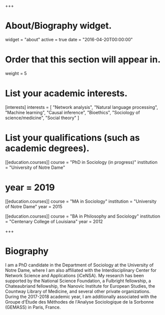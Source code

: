 +++
# About/Biography widget.
widget = "about"
active = true
date = "2016-04-20T00:00:00"

# Order that this section will appear in.
weight = 5

# List your academic interests.
[interests]
  interests = [
    "Network analysis",
    "Natural language processing",
    "Machine learning",
    "Causal inference",
    "Bioethics",
    "Sociology of science/medicine",
    "Social theory"
  ]

# List your qualifications (such as academic degrees).
[[education.courses]]
  course = "PhD in Sociology (in progress)"
  institution = "University of Notre Dame"
#  year = 2019 

[[education.courses]]
  course = "MA in Sociology"
  institution = "University of Notre Dame"
  year = 2015

[[education.courses]]
  course = "BA in Philosophy and Sociology"
  institution = "Centenary College of Louisiana"
  year = 2012
 
+++

# Biography

I am a PhD candidate in the Department of Sociology at the University of Notre Dame, where I am also affiliated with the Interdisciplinary Center for Network Science and Applications (iCeNSA). My research has been supported by the National Science Foundation, a Fulbright fellowship, a Chateaubriand fellowship, the Nanovic Institute for European Studies, the Countway Library of Medicine, and several other private organizations. During the 2017-2018 academic year, I am additionally associated with the Groupe d'Étude des Méthodes de l'Analyse Sociologique de la Sorbonne (GEMASS) in Paris, France.